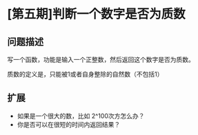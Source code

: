 # [第五期]判断一个数字是否为质数

## 问题描述

写一个函数，功能是输入一个正整数，然后返回这个数字是否为质数。

质数的定义是，只能被1或者自身整除的自然数（不包括1）

## 扩展

- 如果是一个很大的数，比如 2^100次方怎么办？
- 你是否可以在很短的时间内返回结果？